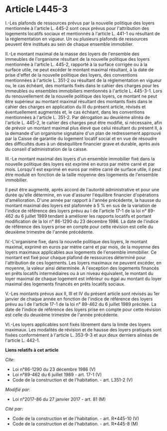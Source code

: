 # Article L445-3

I.-Les plafonds de ressources prévus par la nouvelle politique des loyers mentionnée à l'article L. 445-2 sont ceux prévus
pour l'attribution des logements locatifs sociaux et mentionnés à l'article L. 441-1 ou résultant de la réglementation en
vigueur. Un ou plusieurs plafonds de ressources peuvent être institués au sein de chaque ensemble immobilier. 

II.-Le montant maximal de la masse des loyers de l'ensemble des immeubles de l'organisme résultant de la nouvelle politique
des loyers mentionnée à l'article L. 445-2, rapporté à la surface corrigée ou à la surface utile, ne peut excéder le montant
maximal résultant, à la date de prise d'effet de la nouvelle politique des loyers, des conventions mentionnées à l'article L.
351-2 ou résultant de la réglementation en vigueur ou, le cas échéant, des montants fixés dans le cahier des charges pour les
immeubles ou ensembles immobiliers mentionnés à l'article L. 445-3-1. Lors du renouvellement de la nouvelle politique des
loyers, ce montant ne peut être supérieur au montant maximal résultant des montants fixés dans le cahier des charges en
application du III du présent article, révisés et éventuellement augmentés et, le cas échéant, dans les conventions
mentionnées à l'article L. 351-2. Par dérogation au deuxième alinéa de l'article L. 445-2, le cahier des charges peut être
modifié, si nécessaire, afin de prévoir un montant maximal plus élevé que celui résultant du présent II, à la demande d'un
organisme signataire d'un plan de redressement approuvé par la Caisse de garantie du logement locatif social et en vue de
résoudre des difficultés dues à un déséquilibre financier grave et durable, après avis du conseil d'administration de la
caisse. 

III.-Le montant maximal des loyers d'un ensemble immobilier fixé dans la nouvelle politique des loyers est exprimé en euros
par mètre carré et par mois. Lorsqu'il est exprimé en euros par mètre carré de surface utile, il peut être modulé en fonction
de la taille moyenne des logements de l'ensemble immobilier. 

Il peut être augmenté, après accord de l'autorité administrative et pour une durée qu'elle détermine, en vue d'assurer
l'équilibre financier d'opérations d'amélioration. D'une année par rapport à l'année précédente, la hausse du montant maximal
des loyers est plafonnée à 5 % en sus de la variation de l'indice de référence des loyers prévu au I de l'article 17-1 de la
loi n° 89-462 du 6 juillet 1989 tendant à améliorer les rapports locatifs et portant modification de la loi n° 86-1290 du 23
décembre 1986. La date de l'indice de référence des loyers prise en compte pour cette révision est celle du deuxième
trimestre de l'année précédente. 

IV.-L'organisme fixe, dans la nouvelle politique des loyers, le montant maximal, exprimé en euros par mètre carré et par
mois, de la moyenne des loyers maximaux applicables aux logements de l'ensemble immobilier. Ce montant est fixé pour chaque
plafond de ressources déterminé pour l'attribution de ces logements. Les loyers maximaux ne peuvent excéder, en moyenne, la
valeur ainsi déterminée. A l'exception des logements financés en prêts locatifs intermédiaires ou à un niveau équivalent, le
montant du loyer maximal de chaque logement est inférieur ou égal au montant du loyer maximal des logements financés en prêts
locatifs sociaux. 

V.-Les montants prévus aux II, III et IV du présent article sont révisés au 1er janvier de chaque année en fonction de
l'indice de référence des loyers prévu au I de l'article 17-1 de la loi n° 89-462 du 6 juillet 1989 précitée. La date de
l'indice de référence des loyers prise en compte pour cette révision est celle du deuxième trimestre de l'année précédente. 

VI.-Les loyers applicables sont fixés librement dans la limite des loyers maximaux. Les modalités de révision et de hausse
des loyers pratiqués sont fixées conformément à l'article L. 353-9-3 et aux deux derniers alinéas de l'article L. 442-1.

**Liens relatifs à cet article**

_Cite_:

  - Loi n°86-1290 du 23 décembre 1986 (V)
  - Loi n°89-462 du 6 juillet 1989 - art. 17-1 (V)
  - Code de la construction et de l'habitation. - art. L351-2 (V)

_Modifié par_:

  - Loi n°2017-86 du 27 janvier 2017 - art. 81 (M)

_Cité par_:

  - Code de la construction et de l'habitation. - art. R*445-10 (V)
  - Code de la construction et de l'habitation. - art. R*445-8 (M)
